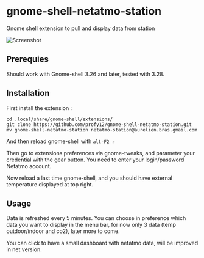 # gnome-shell-netatmo-station
Gnome shell extension to pull and display data from station

![Screenshot](https://raw.githubusercontent.com/profy12/gnome-shell-netatmo-station/master/images/netatmo-extension-screenshot.png)

## Prerequies

Should work with Gnome-shell 3.26 and later, tested with 3.28.

## Installation

First install the extension :

```
cd .local/share/gnome-shell/extensions/
git clone https://github.com/profy12/gnome-shell-netatmo-station.git
mv gnome-shell-netatmo-station netatmo-station@aurelien.bras.gmail.com
```

And then reload gnome-shell with `alt-F2 r`

Then go to extensions preferences via gnome-tweaks, and parameter your credential with the gear button. You need to enter your login/password Netatmo account.

Now reload a last time gnome-shell, and you should have external temperature displayed at top right.

## Usage

Data is refreshed every 5 minutes. You can choose in preference which data you want to display in the menu bar, for now only 3 data (temp outdoor/indoor and co2), later more to come.

You can click to have a small dashboard with netatmo data, will be improved in net version.
